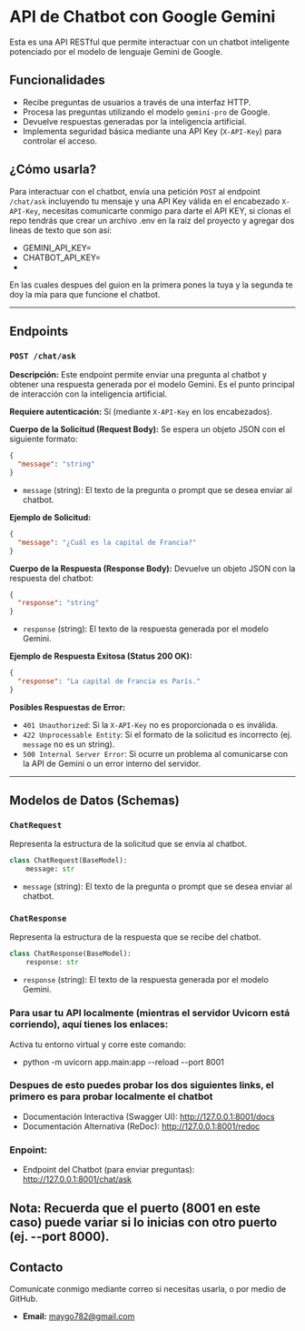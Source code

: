 # API de Chatbot con Google Gemini

Esta es una API RESTful que permite interactuar con un chatbot inteligente potenciado por el modelo de lenguaje Gemini de Google.

## Funcionalidades

- Recibe preguntas de usuarios a través de una interfaz HTTP.
- Procesa las preguntas utilizando el modelo `gemini-pro` de Google.
- Devuelve respuestas generadas por la inteligencia artificial.
- Implementa seguridad básica mediante una API Key (`X-API-Key`) para controlar el acceso.

## ¿Cómo usarla?

Para interactuar con el chatbot, envía una petición `POST` al endpoint `/chat/ask` incluyendo tu mensaje y una API Key válida en el encabezado `X-API-Key`, necesitas comunicarte conmigo para darte el API KEY, si clonas el repo tendrás que crear un archivo .env en la raiz del proyecto y agregar dos lineas de texto que son así:
- GEMINI_API_KEY=
- CHATBOT_API_KEY=
- 
En las cuales despues del guion en la primera pones la tuya y la segunda te doy la mía para que funcione el chatbot.

---

## Endpoints

### `POST /chat/ask`

**Descripción:**
Este endpoint permite enviar una pregunta al chatbot y obtener una respuesta generada por el modelo Gemini. Es el punto principal de interacción con la inteligencia artificial.

**Requiere autenticación:** Sí (mediante `X-API-Key` en los encabezados).

**Cuerpo de la Solicitud (Request Body):**
Se espera un objeto JSON con el siguiente formato:
```json
{
  "message": "string"
}
```
- `message` (string): El texto de la pregunta o prompt que se desea enviar al chatbot.

**Ejemplo de Solicitud:**
```json
{
  "message": "¿Cuál es la capital de Francia?"
}
```

**Cuerpo de la Respuesta (Response Body):**
Devuelve un objeto JSON con la respuesta del chatbot:
```json
{
  "response": "string"
}
```
- `response` (string): El texto de la respuesta generada por el modelo Gemini.

**Ejemplo de Respuesta Exitosa (Status 200 OK):**
```json
{
  "response": "La capital de Francia es París."
}
```

**Posibles Respuestas de Error:**
- `401 Unauthorized`: Si la `X-API-Key` no es proporcionada o es inválida.
- `422 Unprocessable Entity`: Si el formato de la solicitud es incorrecto (ej. `message` no es un string).
- `500 Internal Server Error`: Si ocurre un problema al comunicarse con la API de Gemini o un error interno del servidor.

---

## Modelos de Datos (Schemas)

### `ChatRequest`
Representa la estructura de la solicitud que se envía al chatbot.
```python
class ChatRequest(BaseModel):
    message: str
```
- `message` (string): El texto de la pregunta o prompt que se desea enviar al chatbot.

### `ChatResponse`
Representa la estructura de la respuesta que se recibe del chatbot.
```python
class ChatResponse(BaseModel):
    response: str
```
- `response` (string): El texto de la respuesta generada por el modelo Gemini.

### Para usar tu API localmente (mientras el servidor Uvicorn está corriendo), aquí tienes los enlaces:
  Activa tu entorno virtual y corre este comando:
  *  python -m uvicorn app.main:app --reload --port 8001
  ### Despues de esto puedes probar los dos siguientes links, el primero es para probar localmente el chatbot
   * Documentación Interactiva (Swagger UI):
      http://127.0.0.1:8001/docs
   * Documentación Alternativa (ReDoc):
      http://127.0.0.1:8001/redoc
### Enpoint:
  * Endpoint del Chatbot (para enviar preguntas):
      http://127.0.0.1:8001/chat/ask

  ## Nota: Recuerda que el puerto (8001 en este caso) puede variar si lo inicias con otro puerto (ej. --port 8000).

## Contacto

Comunícate conmigo mediante correo si necesitas usarla, o por medio de GitHub.

- **Email:** [maygo782@gmail.com](mailto:maygo782@gmail.com)
